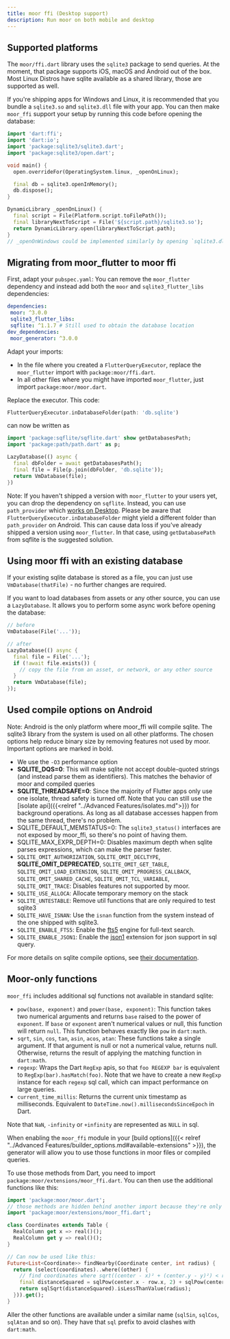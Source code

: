 ```yaml
---
title: moor ffi (Desktop support)
description: Run moor on both mobile and desktop
---
```


## Supported platforms

The `moor/ffi.dart` library uses the `sqlite3` package to send queries.
At the moment, that package supports iOS, macOS and Android out of the box. Most Linux
Distros have sqlite available as a shared library, those are supported as well. 

If you're shipping apps for Windows and Linux, it is recommended that you bundle a
`sqlite3.so` and `sqlite3.dll` file with your app. You can then make `moor_ffi`
support your setup by running this code before opening the database:

```dart
import 'dart:ffi';
import 'dart:io';
import 'package:sqlite3/sqlite3.dart';
import 'package:sqlite3/open.dart';

void main() {
  open.overrideFor(OperatingSystem.linux, _openOnLinux);

  final db = sqlite3.openInMemory();
  db.dispose();
}

DynamicLibrary _openOnLinux() {
  final script = File(Platform.script.toFilePath());
  final libraryNextToScript = File('${script.path}/sqlite3.so');
  return DynamicLibrary.open(libraryNextToScript.path);
}
// _openOnWindows could be implemented similarly by opening `sqlite3.dll`

```

## Migrating from moor_flutter to moor ffi

First, adapt your `pubspec.yaml`: You can remove the `moor_flutter` dependency and instead
add both the `moor` and `sqlite3_flutter_libs` dependencies:
```yaml
dependencies:
 moor: ^3.0.0
 sqlite3_flutter_libs:
 sqflite: ^1.1.7 # Still used to obtain the database location
dev_dependencies:
 moor_generator: ^3.0.0
```

Adapt your imports:

  - In the file where you created a `FlutterQueryExecutor`, replace the `moor_flutter` import
    with `package:moor/ffi.dart`.
  - In all other files where you might have imported `moor_flutter`, just import `package:moor/moor.dart`.
  
Replace the executor. This code:
```dart
FlutterQueryExecutor.inDatabaseFolder(path: 'db.sqlite')
```
can now be written as
```dart
import 'package:sqflite/sqflite.dart' show getDatabasesPath;
import 'package:path/path.dart' as p;

LazyDatabase(() async {
  final dbFolder = await getDatabasesPath();
  final file = File(p.join(dbFolder, 'db.sqlite'));
  return VmDatabase(file);
})
```

Note: If you haven't shipped a version with `moor_flutter` to your users yet, you can drop the dependency
on `sqflite`. Instead, you can use `path_provider` which [works on Desktop](https://github.com/google/flutter-desktop-embedding/tree/master/plugins/flutter_plugins).
Please be aware that `FlutterQueryExecutor.inDatabaseFolder` might yield a different folder than
`path_provider` on Android. This can cause data loss if you've already shipped a version using
`moor_flutter`. In that case, using `getDatabasePath` from sqflite is the suggested solution.

## Using moor ffi with an existing database

If your existing sqlite database is stored as a file, you can just use `VmDatabase(thatFile)` - no further
changes are required.

If you want to load databases from assets or any other source, you can use a `LazyDatabase`.
It allows you to perform some async work before opening the database:

```dart
// before
VmDatabase(File('...'));

// after
LazyDatabase(() async {
  final file = File('...');
  if (!await file.exists()) {
    // copy the file from an asset, or network, or any other source
  }
  return VmDatabase(file);
});
```

## Used compile options on Android

Note: Android is the only platform where moor_ffi will compile sqlite. The sqlite3 library from the system
is used on all other platforms. The chosen options help reduce binary size by removing features not used by
moor. Important options are marked in bold.

- We use the `-O3` performance option
- __SQLITE_DQS=0__: This will make sqlite not accept double-quoted strings (and instead parse them as identifiers). This matches
  the behavior of moor and compiled queries
- __SQLITE_THREADSAFE=0__: Since the majority of Flutter apps only use one isolate, thread safety is turned off. Note that you
  can still use the [isolate api]({{<relref "../Advanced Features/isolates.md">}}) for background operations. As long as all
  database accesses happen from the same thread, there's no problem.
- SQLITE_DEFAULT_MEMSTATUS=0: The `sqlite3_status()` interfaces are not exposed by moor_ffi, so there's no point of having them.
- SQLITE_MAX_EXPR_DEPTH=0: Disables maximum depth when sqlite parses expressions, which can make the parser faster.
- `SQLITE_OMIT_AUTHORIZATION`, `SQLITE_OMIT_DECLTYPE`, __SQLITE_OMIT_DEPRECATED__, `SQLITE_OMIT_GET_TABLE`, `SQLITE_OMIT_LOAD_EXTENSION`,
  `SQLITE_OMIT_PROGRESS_CALLBACK`, `SQLITE_OMIT_SHARED_CACHE`, `SQLITE_OMIT_TCL_VARIABLE`, `SQLITE_OMIT_TRACE`: Disables features not supported
  by moor.
- `SQLITE_USE_ALLOCA`: Allocate temporary memory on the stack
- `SQLITE_UNTESTABLE`: Remove util functions that are only required to test sqlite3
- `SQLITE_HAVE_ISNAN`: Use the `isnan` function from the system instead of the one shipped with sqlite3.
- `SQLITE_ENABLE_FTS5`: Enable the [fts5](https://www.sqlite.org/fts5.html) engine for full-text search.
- `SQLITE_ENABLE_JSON1`: Enable the [json1](https://www.sqlite.org/json1.html) extension for json support in sql query.

For more details on sqlite compile options, see [their documentation](https://www.sqlite.org/compile.html).

## Moor-only functions

`moor_ffi` includes additional sql functions not available in standard sqlite:

- `pow(base, exponent)` and `power(base, exponent)`: This function takes two numerical arguments and returns `base` raised to the power of `exponent`.
  If `base` or `exponent` aren't numerical values or null, this function will return `null`. This function behaves exactly like `pow` in `dart:math`.
- `sqrt`, `sin`, `cos`, `tan`, `asin`, `acos`, `atan`: These functions take a single argument. If that argument is null or not a numerical value,
  returns null. Otherwise, returns the result of applying the matching function in `dart:math`.
- `regexp`: Wraps the Dart `RegExp` apis, so that `foo REGEXP bar` is equivalent to `RegExp(bar).hasMatch(foo)`. Note that we have to create a new
  `RegExp` instance for each `regexp` sql call, which can impact performance on large queries.
- `current_time_millis`: Returns the current unix timestamp as milliseconds. Equivalent to `DateTime.now().millisecondsSinceEpoch` in Dart.

Note that `NaN`, `-infinity` or `+infinity` are represented as `NULL` in sql.

When enabling the `moor_ffi` module in your [build options]({{< relref "../Advanced Features/builder_options.md#available-extensions" >}}),
the generator will allow you to use those functions in moor files or compiled queries. 

To use those methods from Dart, you need to import `package:moor/extensions/moor_ffi.dart`.
You can then use the additional functions like this:
```dart
import 'package:moor/moor.dart';
// those methods are hidden behind another import because they're only available on moor_ffi
import 'package:moor/extensions/moor_ffi.dart';

class Coordinates extends Table {
  RealColumn get x => real()();
  RealColumn get y => real()();
}

// Can now be used like this:
Future<List<Coordinate>> findNearby(Coordinate center, int radius) {
  return (select(coordinates)..where((other) {
    // find coordinates where sqrt((center - x)² + (center.y - y)²) < radius
    final distanceSquared = sqlPow(center.x - row.x, 2) + sqlPow(center.y - row.y, 2);
    return sqlSqrt(distanceSquared).isLessThanValue(radius);
  })).get();
}
```

Aller the other functions are available under a similar name (`sqlSin`, `sqlCos`, `sqlAtan` and so on).
They have that `sql` prefix to avoid clashes with `dart:math`.

